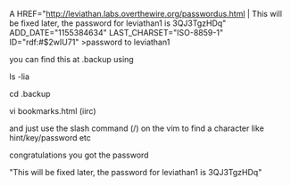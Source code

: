 A HREF="http://leviathan.labs.overthewire.org/passwordus.html | This will be fixed later, the password for leviathan1 is 3QJ3TgzHDq" ADD_DATE="1155384634" LAST_CHARSET="ISO-8859-1" ID="rdf:#$2wIU71" >password to leviathan1</A>

you can find this at .backup using

ls -lia

cd .backup

vi bookmarks.html (iirc)

and just use the slash command (/) on the vim to find a character like hint/key/password etc

congratulations you got the password

"This will be fixed later, the password for leviathan1 is 3QJ3TgzHDq"
